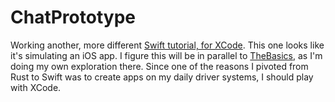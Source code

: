 # ChatPrototype

Working another, more different [Swift tutorial, for XCode](https://developer.apple.com/tutorials/develop-in-swift/hello-swiftui). This one looks like it's simulating an iOS app. I figure this will be in parallel to [TheBasics](https://github.com/mrguilt/TheBasics), as I'm doing my own exploration there. Since one of the reasons I pivoted from Rust to Swift was to create apps on my daily driver systems, I should play with XCode.
